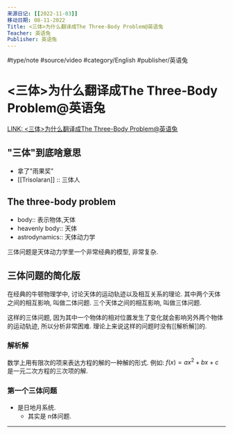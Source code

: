 ```yaml
---
来源日记: [[2022-11-03]]
移动日期: 08-11-2022
Title: <三体>为什么翻译成The Three-Body Problem@英语兔
Teacher: 英语兔
Publisher: 英语兔
---
```

#type/note  #source/video #category/English #publisher/英语兔

# <三体>为什么翻译成The Three-Body Problem@英语兔


[LINK: <三体>为什么翻译成The Three-Body Problem@英语兔](https://youtu.be/f1cT7ReSGSY)

## "三体"到底啥意思
- 拿了"雨果奖" 
- [[Trisolaran]] :: 三体人

## The three-body problem
- body:: 表示物体,天体
- heavenly body:: 天体
- astrodynamics:: 天体动力学

三体问题是天体动力学里一个非常经典的模型, 非常复杂. 

## 三体问题的简化版
在经典的牛顿物理学中, 讨论天体的运动轨迹以及相互关系的理论. 其中两个天体之间的相互影响, 叫做二体问题. 三个天体之间的相互影响, 叫做三体问题. 

这样的三体问题, 因为其中一个物体的相对位置发生了变化就会影响另外两个物体的运动轨迹, 所以分析非常困难. 理论上来说这样的问题时没有[[解析解]]的. 

### 解析解
数学上用有限次的项来表达方程的解的一种解的形式. 
例如: $f(x) = ax^{2} + bx + c$ 是一元二次方程的三次项的解. 

### 第一个三体问题
- 是日地月系统. 
    - 其实是 n体问题. 

---
